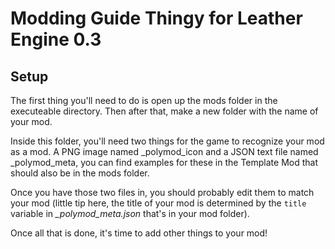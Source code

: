 # Modding Guide Thingy for Leather Engine 0.3

## Setup

The first thing you'll need to do is open up the mods folder in the executeable directory. Then after that, make a new folder with the name of your mod.

Inside this folder, you'll need two things for the game to recognize your mod as a mod. A PNG image named _polymod_icon and a JSON text file named _polymod_meta, you can find examples for these in the Template Mod that should also be in the mods folder.

Once you have those two files in, you should probably edit them to match your mod (little tip here, the title of your mod is determined by the `title` variable in *_polymod_meta.json* that's in your mod folder).

Once all that is done, it's time to add other things to your mod!